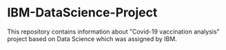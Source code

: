 # IBM-DataScience-Project
This repository contains information about "Covid-19 vaccination analysis" project based on Data Science which was assigned by IBM.
